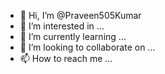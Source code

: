 - 👋 Hi, I’m @Praveen505Kumar
- 👀 I’m interested in ...
- 🌱 I’m currently learning ...
- 💞️ I’m looking to collaborate on ...
- 📫 How to reach me ...

<!---
Praveen505Kumar/Praveen505Kumar is a ✨ special ✨ repository because its `README.md` (this file) appears on your GitHub profile.
You can click the Preview link to take a look at your changes.
--->
